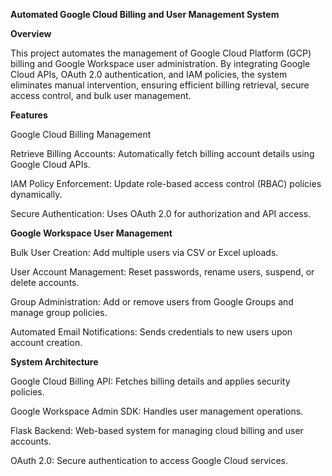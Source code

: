 **Automated Google Cloud Billing and User Management System**




**Overview**

This project automates the management of Google Cloud Platform (GCP) billing and Google Workspace user administration. By integrating Google Cloud APIs, OAuth 2.0 authentication, and IAM policies, the system eliminates manual intervention, ensuring efficient billing retrieval, secure access control, and bulk user management.



**Features**

Google Cloud Billing Management

Retrieve Billing Accounts: Automatically fetch billing account details using Google Cloud APIs.

IAM Policy Enforcement: Update role-based access control (RBAC) policies dynamically.

Secure Authentication: Uses OAuth 2.0 for authorization and API access.




**Google Workspace User Management**

Bulk User Creation: Add multiple users via CSV or Excel uploads.

User Account Management: Reset passwords, rename users, suspend, or delete accounts.

Group Administration: Add or remove users from Google Groups and manage group policies.

Automated Email Notifications: Sends credentials to new users upon account creation.




**System Architecture**

Google Cloud Billing API: Fetches billing details and applies security policies.

Google Workspace Admin SDK: Handles user management operations.

Flask Backend: Web-based system for managing cloud billing and user accounts.

OAuth 2.0: Secure authentication to access Google Cloud services.
